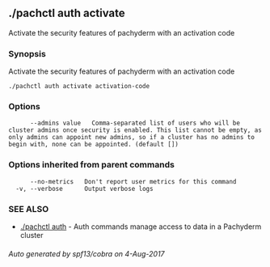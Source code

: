 ## ./pachctl auth activate

Activate the security features of pachyderm with an activation code

### Synopsis


Activate the security features of pachyderm with an activation code

```
./pachctl auth activate activation-code
```

### Options

```
      --admins value   Comma-separated list of users who will be cluster admins once security is enabled. This list cannot be empty, as only admins can appoint new admins, so if a cluster has no admins to begin with, none can be appointed. (default [])
```

### Options inherited from parent commands

```
      --no-metrics   Don't report user metrics for this command
  -v, --verbose      Output verbose logs
```

### SEE ALSO
* [./pachctl auth](./pachctl_auth.md)	 - Auth commands manage access to data in a Pachyderm cluster

###### Auto generated by spf13/cobra on 4-Aug-2017
